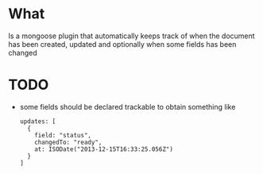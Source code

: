 # What
Is a mongoose plugin that automatically keeps track of when the document has been created, updated and optionally when some fields has been changed

# TODO
* some fields should be declared trackable to obtain something like
  ```
  updates: [
    {
      field: "status",
      changedTo: "ready",
      at: ISODate("2013-12-15T16:33:25.056Z")
    }
  ]
  ```
